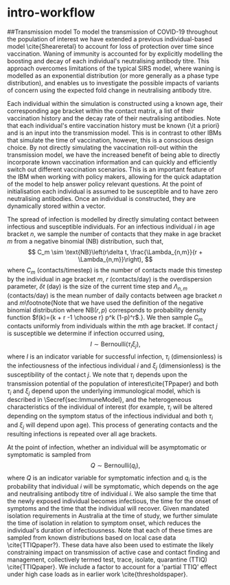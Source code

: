 # intro-workflow
##Transmission model
To model the transmission of COVID-19 throughout the population of interest we have extended a previous individual-based model \cite{Sheareretal} to account for loss of protection over time since vaccination. Waning of immunity is accounted for by explicitly modelling the boosting and decay of each individual's neutralising antibody titre. This approach overcomes limitations of the typical SIRS model, where waning is modelled as an exponential distribution (or more generally as a phase type distribution), and enables us to investigate the possible impacts of variants of concern using the expected fold change in neutralising antibody titre.  

Each individual within the simulation is constructed using a known age, their corresponding age bracket within the contact matrix, a list of their vaccination history and the decay rate of their neutralising antibodies. Note that each individual's entire vaccination history must be known {\it a priori} and is an input into the transmission model. This is in contrast to other IBMs that simulate the time of vaccination, however, this is a conscious design choice. By not directly simulating the vaccination roll-out within the transmission model, we have the increased benefit of being able to directly incorporate known vaccination information and can quickly and efficiently switch out different vaccination scenarios. This is an important feature of the IBM when working with policy makers, allowing for the quick adaptation of the model to help answer policy relevant questions. At the point of initialisation each individual is assumed to be susceptible and to have zero neutralising antibodies. Once an individual is constructed, they are dynamically stored within a vector. 

The spread of infection is modelled by directly simulating contact between infectious and susceptible individuals. For an infectious individual $i$ in age bracket $n$, we sample the number of contacts that they make in age bracket $m$ from a negative binomial (NB) distribution, such that,
$$
C_m \sim \text{NB}\left(r\delta t, \frac{\Lambda_{n,m}}{r + \Lambda_{n,m}}\right),
$$
where $C_m$ (contacts/timestep) is the number of contacts made this timestep by the individual in age bracket $m$, $r$ (contacts/day) is the overdispersion parameter, $\delta t$ (day) is the size of the current time step and $\Lambda_{n,m}$ (contacts/day) is the mean number of daily contacts between age bracket $n$ and $m$\footnote{Note that we have used the definition of the negative binomial distribution where $\text{NB}(r,p)$ corresponds to probability density function $f(k)={k + r -1 \choose r} p^k (1-p)^r$.}. We then sample $C_m$ contacts uniformly from individuals within the $m$th age bracket. If contact $j$ is susceptible we determine if infection occurred using,
$$
    I \sim \text{Bernoulli}(\tau_i\xi_j),
$$
 where $I$ is an indicator variable for successful infection, $\tau_i$ (dimensionless) is the infectiousness of the infectious individual $i$ and $\xi_j$ (dimensionless) is the susceptibility of the contact $j$. We note that $\tau_i$ depends upon the transmission potential of the population of interest\cite{TPpaper} and both $\tau_i$ and $\xi_j$ depend upon the underlying immunological model, which is described in \Secref{sec:ImmuneModel}, and the heterogeneous characteristics of the individual of interest (for example, $\tau_i$ will be altered depending on the symptom status of the infectious individual and both $\tau_i$ and $\xi_j$ will depend upon age). This process of generating contacts and the resulting infections is repeated over all age brackets.

At the point of infection, whether an individual will be asymptomatic or symptomatic is sampled from 
$$
    Q \sim \text{Bernoulli}(q_i),
$$
where $Q$ is an indicator variable for symptomatic infection and $q_i$ is the probability that individual $i$ will be symptomatic, which depends on the age and neutralising antibody titre of individual $i$. We also sample the time that the newly exposed individual becomes infectious, the time for the onset of symptoms and the time that the individual will recover. Given mandated isolation requirements in Australia at the time of study, we further simulate the time of isolation in relation to symptom onset, which reduces the individual's duration of infectiousness. Note that each of these times are sampled from known distributions based on local case data \cite{TTIQpaper?}. These data have also been used to estimate the likely constraining impact on transmission of active case and contact finding and management, collectively termed test, trace, isolate, quarantine (TTIQ) \cite{TTIQpaper}. We include a factor to account for a 'partial TTIQ' effect under high case loads as in earlier work \cite{thresholdspaper}.
